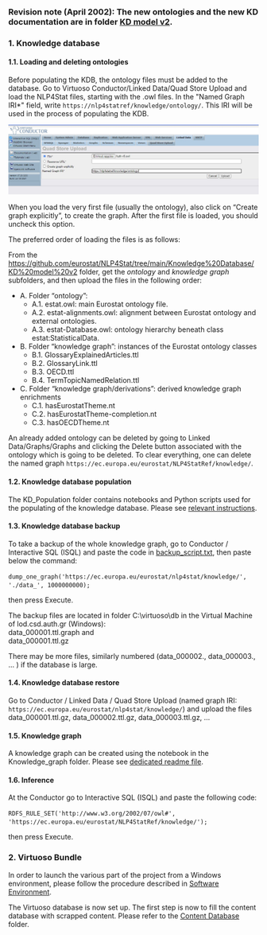 ### Revision note (April 2002): The new ontologies and the new KD documentation are in folder [KD model v2](https://github.com/eurostat/NLP4Stat/tree/main/Knowledge%20Database/KD%20model%20v2).

### 1. Knowledge database

#### 1.1. Loading and deleting ontologies

Before populating the KDB, the ontology files must be added to the database. Go to Virtuoso Conductor/Linked Data/Quad Store Upload and load the NLP4Stat files, starting with the .owl files. In the "Named Graph IRI*" field, write `https://nlp4statref/knowledge/ontology/`. This IRI will be used in the process of populating the KDB.  

<img src="./Figs/Fig1.jpg" alt="Loading ontologies" width="600"/>

When you load the very first file (usually the ontology), also click on “Create graph explicitly”, to create the graph. After the first file is loaded, you should uncheck this option.  

The preferred order of loading the files is as follows:  

From the https://github.com/eurostat/NLP4Stat/tree/main/Knowledge%20Database/KD%20model%20v2 folder, get the *ontology* and *knowledge graph* subfolders, and then upload the files in the following order:
- A.	Folder “ontology”:
  - A.1.	estat.owl: main Eurostat ontology file.
  - A.2.	estat-alignments.owl: alignment between Eurostat ontology and external ontologies.
  - A.3.	estat-Database.owl: ontology hierarchy beneath class estat:StatisticalData.
- B.	Folder “knowledge graph”: instances of the Eurostat ontology classes
  - B.1.	GlossaryExplainedArticles.ttl
  - B.2.	GlossaryLink.ttl
  - B.3.	OECD.ttl
  - B.4.	TermTopicNamedRelation.ttl
- C.	Folder “knowledge graph/derivations”: derived knowledge graph enrichments 
  - C.1.	hasEurostatTheme.nt
  - C.2.	hasEurostatTheme-completion.nt
  - C.3.	hasOECDTheme.nt




An already added ontology can be deleted by going to Linked Data/Graphs/Graphs and clicking the Delete button associated with the ontology which is going to be deleted. To clear everything, one can delete the named graph `https://ec.europa.eu/eurostat/NLP4StatRef/knowledge/`.  

#### 1.2. Knowledge database population 

The KD_Population folder contains notebooks and Python scripts used for the populating of the knowledge database. Please see [relevant instructions]( https://github.com/eurostat/NLP4Stat/tree/main/Knowledge%20Database/KD_Population).

#### 1.3. Knowledge database backup 

To take a backup of the whole knowledge graph, go to Conductor / Interactive SQL (ISQL) and paste the code in [backup_script.txt](backup_script.txt), then paste below the command: 

`dump_one_graph('https://ec.europa.eu/eurostat/nlp4stat/knowledge/', './data_', 1000000000);`  

then press Execute.  

The backup files are located in folder C:\virtuoso\db in the Virtual Machine of lod.csd.auth.gr (Windows):   
data_000001.ttl.graph and   
data_000001.ttl.gz  

There may be more files, similarly numbered (data_000002., data_000003., ... ) if the database is large.

#### 1.4. Knowledge database restore

Go to Conductor / Linked Data / Quad Store Upload (named graph IRI: `https://ec.europa.eu/eurostat/nlp4stat/knowledge/`) and upload the files  
data_000001.ttl.gz, data_000002.ttl.gz, data_000003.ttl.gz, …

#### 1.5. Knowledge graph

A knowledge graph can be created using the notebook in the Knowledge_graph folder. Please see [dedicated readme file](https://github.com/eurostat/NLP4Stat/tree/main/Knowledge%20Database/Knowledge_graph). 

#### 1.6. Inference

At the Conductor go to Interactive SQL (ISQL) and paste the following code:

`RDFS_RULE_SET('http://www.w3.org/2002/07/owl#', 'https://ec.europa.eu/eurostat/NLP4StatRef/knowledge/');`

then press Execute.



### 2. Virtuoso Bundle
In order to launch the various part of the project from a Windows environment, please follow the procedure described in [Software Environment](https://github.com/eurostat/NLP4Stat/tree/main/Software%20Environment).

The Virtuoso database is now set up. The first step is now to fill the content database with scrapped content. Please refer to the [Content Database](https://github.com/eurostat/NLP4Stat/tree/main/Content%20Database) folder.
